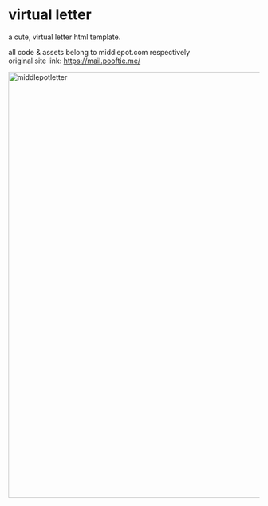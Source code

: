 # virtual letter

a cute, virtual letter html template.

all code & assets belong to middlepot.com respectively
<br>
original site link: https://mail.pooftie.me/

<img width="659" height="854" alt="middlepotletter" src="https://github.com/user-attachments/assets/bea1a4f0-0e53-4946-bbec-2168fb8ce548" />
